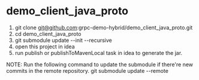 # demo_client_java_proto
1. git clone git@github.com:grpc-demo-hybrid/demo_client_java_proto.git
2. cd demo_client_java_proto
3. git submodule update --init --recursive
4. open this project in idea
5. run publish or publishToMavenLocal task in idea to generate the jar.

NOTE: Run the following command to update the submodule if there're new commits in the remote repository.
      git submodule update --remote
